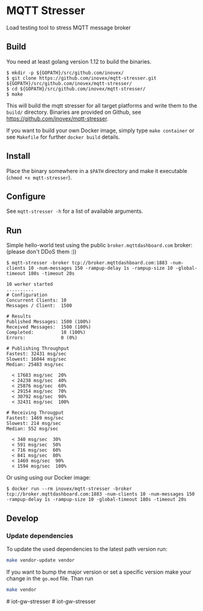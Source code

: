 # MQTT Stresser

Load testing tool to stress MQTT message broker

## Build

You need at least golang version 1.12 to build the binaries.
```
$ mkdir -p ${GOPATH}/src/github.com/inovex/
$ git clone https://github.com/inovex/mqtt-stresser.git ${GOPATH}/src/github.com/inovex/mqtt-stresser/
$ cd ${GOPATH}/src/github.com/inovex/mqtt-stresser/
$ make
```

This will build the mqtt stresser for all target platforms and write them to the ``build/`` directory. Binaries are provided on Github, see https://github.com/inovex/mqtt-stresser.


If you want to build your own Docker image, simply type ``make container`` or see ``Makefile`` for further ``docker build`` details.

## Install

Place the binary somewhere in a ``$PATH`` directory and make it executable (``chmod +x mqtt-stresser``).

## Configure

See ``mqtt-stresser -h`` for a list of available arguments.

## Run

Simple hello-world test using the public ``broker.mqttdashboard.com`` broker: (please don't DDoS them :))

```
$ mqtt-stresser -broker tcp://broker.mqttdashboard.com:1883 -num-clients 10 -num-messages 150 -rampup-delay 1s -rampup-size 10 -global-timeout 180s -timeout 20s

10 worker started
..........
# Configuration
Concurrent Clients: 10
Messages / Client:  1500

# Results
Published Messages: 1500 (100%)
Received Messages:  1500 (100%)
Completed:          10 (100%)
Errors:             0 (0%)

# Publishing Throughput
Fastest: 32431 msg/sec
Slowest: 16044 msg/sec
Median: 25483 msg/sec

  < 17683 msg/sec  20%
  < 24238 msg/sec  40%
  < 25876 msg/sec  60%
  < 29154 msg/sec  70%
  < 30792 msg/sec  90%
  < 32431 msg/sec  100%

# Receiving Througput
Fastest: 1469 msg/sec
Slowest: 214 msg/sec
Median: 552 msg/sec

  < 340 msg/sec  30%
  < 591 msg/sec  50%
  < 716 msg/sec  60%
  < 841 msg/sec  80%
  < 1469 msg/sec  90%
  < 1594 msg/sec  100%
```

Or using using our Docker image:

```
$ docker run --rm inovex/mqtt-stresser -broker tcp://broker.mqttdashboard.com:1883 -num-clients 10 -num-messages 150 -rampup-delay 1s -rampup-size 10 -global-timeout 180s -timeout 20s
```

## Develop

### Update dependencies
To update the used dependencies to the latest path version run:

```bash
make vendor-update vendor
```

If you want to bump the major version or set a specific version make your change in the `go.mod` file. Than run

```bash
make vendor
```

#   i o t - g w - s t r e s s e r  
 #   i o t - g w - s t r e s s e r  
 